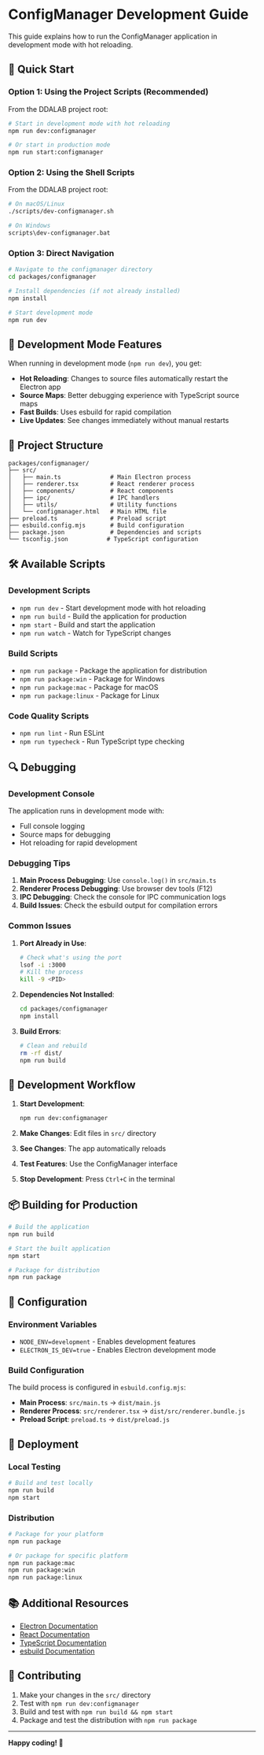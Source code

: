 # ConfigManager Development Guide

This guide explains how to run the ConfigManager application in development mode with hot reloading.

## 🚀 Quick Start

### Option 1: Using the Project Scripts (Recommended)

From the DDALAB project root:

```bash
# Start in development mode with hot reloading
npm run dev:configmanager

# Or start in production mode
npm run start:configmanager
```

### Option 2: Using the Shell Scripts

From the DDALAB project root:

```bash
# On macOS/Linux
./scripts/dev-configmanager.sh

# On Windows
scripts\dev-configmanager.bat
```

### Option 3: Direct Navigation

```bash
# Navigate to the configmanager directory
cd packages/configmanager

# Install dependencies (if not already installed)
npm install

# Start development mode
npm run dev
```

## 🔧 Development Mode Features

When running in development mode (`npm run dev`), you get:

- **Hot Reloading**: Changes to source files automatically restart the Electron app
- **Source Maps**: Better debugging experience with TypeScript source maps
- **Fast Builds**: Uses esbuild for rapid compilation
- **Live Updates**: See changes immediately without manual restarts

## 📁 Project Structure

```
packages/configmanager/
├── src/
│   ├── main.ts              # Main Electron process
│   ├── renderer.tsx         # React renderer process
│   ├── components/          # React components
│   ├── ipc/                 # IPC handlers
│   ├── utils/               # Utility functions
│   └── configmanager.html   # Main HTML file
├── preload.ts               # Preload script
├── esbuild.config.mjs       # Build configuration
├── package.json             # Dependencies and scripts
└── tsconfig.json           # TypeScript configuration
```

## 🛠️ Available Scripts

### Development Scripts

- `npm run dev` - Start development mode with hot reloading
- `npm run build` - Build the application for production
- `npm start` - Build and start the application
- `npm run watch` - Watch for TypeScript changes

### Build Scripts

- `npm run package` - Package the application for distribution
- `npm run package:win` - Package for Windows
- `npm run package:mac` - Package for macOS
- `npm run package:linux` - Package for Linux

### Code Quality Scripts

- `npm run lint` - Run ESLint
- `npm run typecheck` - Run TypeScript type checking

## 🔍 Debugging

### Development Console

The application runs in development mode with:
- Full console logging
- Source maps for debugging
- Hot reloading for rapid development

### Debugging Tips

1. **Main Process Debugging**: Use `console.log()` in `src/main.ts`
2. **Renderer Process Debugging**: Use browser dev tools (F12)
3. **IPC Debugging**: Check the console for IPC communication logs
4. **Build Issues**: Check the esbuild output for compilation errors

### Common Issues

1. **Port Already in Use**:
   ```bash
   # Check what's using the port
   lsof -i :3000
   # Kill the process
   kill -9 <PID>
   ```

2. **Dependencies Not Installed**:
   ```bash
   cd packages/configmanager
   npm install
   ```

3. **Build Errors**:
   ```bash
   # Clean and rebuild
   rm -rf dist/
   npm run build
   ```

## 🎯 Development Workflow

1. **Start Development**:
   ```bash
   npm run dev:configmanager
   ```

2. **Make Changes**: Edit files in `src/` directory

3. **See Changes**: The app automatically reloads

4. **Test Features**: Use the ConfigManager interface

5. **Stop Development**: Press `Ctrl+C` in the terminal

## 📦 Building for Production

```bash
# Build the application
npm run build

# Start the built application
npm start

# Package for distribution
npm run package
```

## 🔧 Configuration

### Environment Variables

- `NODE_ENV=development` - Enables development features
- `ELECTRON_IS_DEV=true` - Enables Electron development mode

### Build Configuration

The build process is configured in `esbuild.config.mjs`:

- **Main Process**: `src/main.ts` → `dist/main.js`
- **Renderer Process**: `src/renderer.tsx` → `dist/src/renderer.bundle.js`
- **Preload Script**: `preload.ts` → `dist/preload.js`

## 🚀 Deployment

### Local Testing

```bash
# Build and test locally
npm run build
npm start
```

### Distribution

```bash
# Package for your platform
npm run package

# Or package for specific platform
npm run package:mac
npm run package:win
npm run package:linux
```

## 📚 Additional Resources

- [Electron Documentation](https://www.electronjs.org/docs)
- [React Documentation](https://reactjs.org/docs)
- [TypeScript Documentation](https://www.typescriptlang.org/docs)
- [esbuild Documentation](https://esbuild.github.io/)

## 🤝 Contributing

1. Make your changes in the `src/` directory
2. Test with `npm run dev:configmanager`
3. Build and test with `npm run build && npm start`
4. Package and test the distribution with `npm run package`

---

**Happy coding! 🎉** 